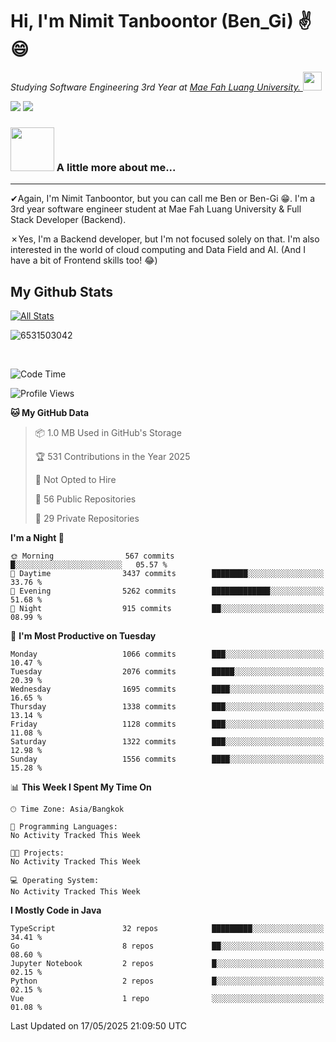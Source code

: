 # Hi, I'm Nimit Tanboontor (Ben_Gi) ✌😄
<p><em>Studying Software Engineering 3rd Year at <a href="https://en.mfu.ac.th/home.html"> Mae Fah Luang University.
</a><img src="https://media.giphy.com/media/WUlplcMpOCEmTGBtBW/giphy.gif" width="30"> </em></p>


[![](https://img.shields.io/badge/linkedin-%230077B5.svg?style=for-the-badge&logo=linkedin)]([https://www.linkedin.com/in/thanaphoom-babparn/](https://www.linkedin.com/in/nimit-tanbooutor-798139246/))
[![](https://img.shields.io/badge/Medium-12100E?style=for-the-badge&logo=medium&logoColor=white)](https://medium.com/@nimittanbooutor)

### <img src="https://media.giphy.com/media/VgCDAzcKvsR6OM0uWg/giphy.gif" width="70"> A little more about me...  

<hr> <!-- Horizontal line -->

&#10004;Again, I'm Nimit Tanboontor, but you can call me Ben or Ben-Gi 😁. I'm a 3rd year software engineer student at Mae Fah Luang University & Full Stack Developer (Backend).

&#10007;Yes, I'm a Backend developer, but I'm not focused solely on that. I'm also interested in the world of cloud computing and Data Field and AI. (And I have a bit of Frontend skills too! 😂)


## My Github Stats

[![All Stats](https://github-readme-stats.vercel.app/api?username=6531503042&show_icons=true&theme=algolia)](https://github.com/6531503042)

<p><img align="center" src="https://github-readme-streak-stats.herokuapp.com/?user=6531503042&" alt="6531503042" /></p>

<br />


<!--START_SECTION:waka-->
![Code Time](http://img.shields.io/badge/Code%20Time-525%20hrs%2038%20mins-blue)

![Profile Views](http://img.shields.io/badge/Profile%20Views-0-blue)

**🐱 My GitHub Data** 

> 📦 1.0 MB Used in GitHub's Storage 
 > 
> 🏆 531 Contributions in the Year 2025
 > 
> 🚫 Not Opted to Hire
 > 
> 📜 56 Public Repositories 
 > 
> 🔑 29 Private Repositories 
 > 
**I'm a Night 🦉** 

```text
🌞 Morning                567 commits         █░░░░░░░░░░░░░░░░░░░░░░░░   05.57 % 
🌆 Daytime                3437 commits        ████████░░░░░░░░░░░░░░░░░   33.76 % 
🌃 Evening                5262 commits        █████████████░░░░░░░░░░░░   51.68 % 
🌙 Night                  915 commits         ██░░░░░░░░░░░░░░░░░░░░░░░   08.99 % 
```
📅 **I'm Most Productive on Tuesday** 

```text
Monday                   1066 commits        ███░░░░░░░░░░░░░░░░░░░░░░   10.47 % 
Tuesday                  2076 commits        █████░░░░░░░░░░░░░░░░░░░░   20.39 % 
Wednesday                1695 commits        ████░░░░░░░░░░░░░░░░░░░░░   16.65 % 
Thursday                 1338 commits        ███░░░░░░░░░░░░░░░░░░░░░░   13.14 % 
Friday                   1128 commits        ███░░░░░░░░░░░░░░░░░░░░░░   11.08 % 
Saturday                 1322 commits        ███░░░░░░░░░░░░░░░░░░░░░░   12.98 % 
Sunday                   1556 commits        ████░░░░░░░░░░░░░░░░░░░░░   15.28 % 
```


📊 **This Week I Spent My Time On** 

```text
🕑︎ Time Zone: Asia/Bangkok

💬 Programming Languages: 
No Activity Tracked This Week

🐱‍💻 Projects: 
No Activity Tracked This Week

💻 Operating System: 
No Activity Tracked This Week
```

**I Mostly Code in Java** 

```text
TypeScript               32 repos            █████████░░░░░░░░░░░░░░░░   34.41 % 
Go                       8 repos             ██░░░░░░░░░░░░░░░░░░░░░░░   08.60 % 
Jupyter Notebook         2 repos             █░░░░░░░░░░░░░░░░░░░░░░░░   02.15 % 
Python                   2 repos             █░░░░░░░░░░░░░░░░░░░░░░░░   02.15 % 
Vue                      1 repo              ░░░░░░░░░░░░░░░░░░░░░░░░░   01.08 % 
```




 Last Updated on 17/05/2025 21:09:50 UTC
<!--END_SECTION:waka-->
